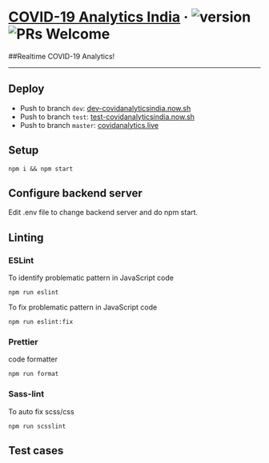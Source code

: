 # [COVID-19 Analytics India](https://covidanalytics.live) &middot; ![version](https://img.shields.io/github/v/release/Cryptonex7/covid19-react-project) ![PRs Welcome](https://img.shields.io/badge/PRs-welcome-brightgreen.svg)

##Realtime COVID-19 Analytics!
________________________________________________________________

## Deploy

- Push to branch `dev`:    [dev-covidanalyticsindia.now.sh](dev-covidanalyticsindia.now.sh)
- Push to branch `test`:   [test-covidanalyticsindia.now.sh](test-covidanalyticsindia.now.sh)
- Push to branch `master`: [covidanalytics.live](covidanalytics.live)

## Setup

```
npm i && npm start
```

## Configure backend server

Edit .env file to change backend server and do npm start.

## Linting

### ESLint

To identify problematic pattern in JavaScript code

```
npm run eslint
```

To fix problematic pattern in JavaScript code

```
npm run eslint:fix
```

### Prettier

code formatter

```
npm run format
```

### Sass-lint

To auto fix scss/css

```
npm run scsslint
```

## Test cases
